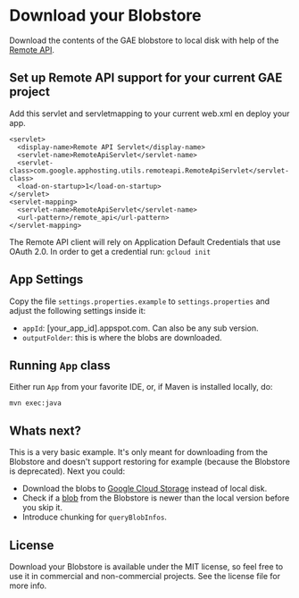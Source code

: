 # Download your Blobstore
Download the contents of the GAE blobstore to local disk with help 
of the [Remote API](https://cloud.google.com/appengine/docs/java/tools/remoteapi). 

## Set up Remote API support for your current GAE project
Add this servlet and servletmapping to your current web.xml en deploy your app.

```
<servlet>
  <display-name>Remote API Servlet</display-name>
  <servlet-name>RemoteApiServlet</servlet-name>
  <servlet-class>com.google.apphosting.utils.remoteapi.RemoteApiServlet</servlet-class>
  <load-on-startup>1</load-on-startup>
</servlet>
<servlet-mapping>
  <servlet-name>RemoteApiServlet</servlet-name>
  <url-pattern>/remote_api</url-pattern>
</servlet-mapping>
```

The Remote API client will rely on Application Default Credentials that use OAuth 2.0.
In order to get a credential run: `gcloud init`

## App Settings
Copy the file `settings.properties.example` to `settings.properties` and adjust
the following settings inside it:
- `appId`: [your_app_id].appspot.com. Can also be any sub version.
- `outputFolder`: this is where the blobs are downloaded.

## Running `App` class
Either run `App` from your favorite IDE, or, if Maven is installed locally, do:

```
mvn exec:java
```

## Whats next?
This is a very basic example. It's only meant for downloading from the Blobstore 
and doesn't support restoring for example (because the Blobstore is deprecated).
Next you could:
- Download the blobs to [Google Cloud Storage](https://cloud.google.com/storage/) 
  instead of local disk.
- Check if a [blob](https://cloud.google.com/appengine/docs/java/javadoc/com/google/appengine/api/blobstore/BlobInfo) 
  from the Blobstore is newer than the local version before you skip it.
- Introduce chunking for `queryBlobInfos`.

## License
Download your Blobstore is available under the MIT license, so feel free to use it in commercial and non-commercial projects. See the license file for more info.
